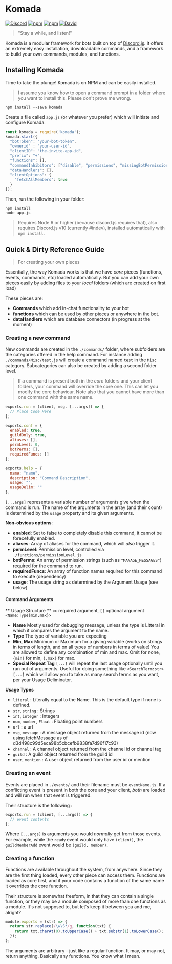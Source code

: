 # Komada

[![Discord](https://discordapp.com/api/guilds/234357395646578688/embed.png)](https://discord.gg/bRCvFy9)
[![npm](https://img.shields.io/npm/v/komada.svg?maxAge=3600)](https://www.npmjs.com/package/komada)
[![npm](https://img.shields.io/npm/dt/komada.svg?maxAge=3600)](https://www.npmjs.com/package/komada)
[![David](https://img.shields.io/david/eslachance/komada.svg?maxAge=3600)](https://david-dm.org/eslachance/komada)

> "Stay a while, and listen!"

Komada is a modular framework for bots built on top of [Discord.js](https://github.com/hydrabolt/dicord.js). It offers an extremely easy installation, downloadable commands, and a framework to build your own commands, modules, and functions.

## Installing Komada

Time to take the plunge! Komada is on NPM and can be easily installed.

> I assume you know how to open a command prompt in a folder where you want to install this. Please don't prove me wrong.

```
npm install --save komada
```

Create a file called `app.js` (or whatever you prefer) which will initiate and configure Komada.

```js
const komada = require('komada');
komada.start({
  "botToken": "your-bot-token",
  "ownerid" : "your-user-id",
  "clientID": "the-invite-app-id",
  "prefix": "+",
  "functions": [],
  "commandInhibitors": ["disable", "permissions", "missingBotPermissions"],
  "dataHandlers": [],
  "clientOptions": {
    "fetchAllMembers": true
  }
});
```

Then, run the following in your folder:

```
npm install
node app.js
```

> Requires Node 6 or higher (because discord.js requires that), also requires Discord.js v10 (currently #indev), installed automatically with `npm install`.

## Quick & Dirty Reference Guide
> For creating your own pieces

Essentially, the way Komada works is that we have *core* pieces (functions, events, commands, etc) loaded automatically. 
But you can add your own pieces easily by adding files to your *local* folders (which are created on first load)

These pieces are: 
- **Commands** which add in-chat functionality to your bot
- **functions** which can be used by other pieces or anywhere in the bot.
- **dataHandlers** which are database connectors (in progress at the moment)

### Creating a new command

New commands are created in the `./commands/` folder, where subfolders are
the categories offered in the help command. For instance adding `./commands/Misc/test.js`
will create a command named `test` in the `Misc` category. Subcategories can
also be created by adding a second folder level.

> If a command is present both in the *core* folders and your client folders, 
your command will override the core one. This can let you modify the core
behaviour. Note also that you cannot have more than one command with the same name.

```js
exports.run = (client, msg. [...args]) => {
  // Place Code Here
};

exports.conf = {
  enabled: true,
  guildOnly: true,
  aliases: [],
  permLevel: 0,
  botPerms: [],
  requiredFuncs: []
};

exports.help = {
  name: "name",
  description: "Command Description",
  usage: "",
  usageDelim: ""
};
```

`[...args]` represents a variable number of arguments give when the command is
run. The name of the arguments in the array (and their count) is determined
by the `usage` property and its given arguments.

**Non-obvious options**: 
- **enabled**: Set to false to completely disable this command, it cannot be forecefully enabled.
- **aliases**: Array of aliases for the command, which will *also* trigger it.
- **permLevel**: Permission level, controlled via `./functions/permissionLevel.js`
- **botPerms**: An array of permission strings (such as `"MANAGE_MESSAGES"`) required for the command to run.
- **requiredFuncs**: An array of function names required for this command to execute (dependency)
- **usage**: The usage string as determined by the Argument Usage (see below)

#### Command Arguments

** Usage Structure **
`<>` required argument, `[]` optional argument
`<Name:Type{min,max}>`

- **Name** Mostly used for debugging message, unless the type is Litteral in which it compares the argument to the name.
- **Type** The type of variable you are expecting
- **Min, Max** Minimum or Maximum for a giving variable (works on strings in terms of length, and on all types of numbers in terms of value) You are allowed to define any combination of min and max. Omit for none, `{min}` for min, `{,max}` for max.
- **Special Repeat Tag** `[...]` will repeat the last usage optionally until you run out of arguments. Useful for doing something like `<SearchTerm:str> [...]` which will allow you to take as many search terms as you want, per your Usage Deliminator.

**Usage Types**
- `literal` : Literally equal to the Name. This is the default type if none is defined.
- `str`, `string` : Strings
- `int`, `integer` : Integers
- `num`, `number`, `Float` : Floating point numbers
- `url` : a url
- `msg`, `message` : A message object returned from the message id (now using fetchMessage as of d3d498c99d5eca98b5cbcefb9838fa7d96f17c93)
- `channel` : A channel object returned from the channel id or channel tag
- `guild` : A guild object returned from the guild id
- `user`, `mention` : A user object returned from the user id or mention
 
### Creating an event

Events are placed in `./events/` and their filename must be `eventName.js`.
If a conflicting event is present in both the core and your client, *both* are
loaded and will run when that event is triggered.

Their structure is the following :

```js
exports.run = (client, [...args]) => {
  // event contents
};
```

Where `[...args]` is arguments you would *normally* get from those events.
For example, while the `ready` event would only have `(client)`, the 
`guildMemberAdd` event would be `(guild, member)`.

### Creating a function

Functions are available throughout the system, from anywhere. Since they are the
first thing loaded, every other piece can access them. Functions are loaded as
core first, and if your code contains a function of the same name it overrides
the core function.

Their structure is somewhat freeform, in that they can contain a single function,
or they may be a module composed of more than one functions as a module. It's
not supposed to, but let's keep it between you and me, alright?

```js
module.exports = (str) => {
  return str.replace(/\w\S*/g, function(txt) {
    return txt.charAt(0).toUpperCase() + txt.substr(1).toLowerCase();
  });
};
```

The arguments are arbitrary - just like a regular function. It may, or may not,
return anything. Basically any functions. You know what I mean.